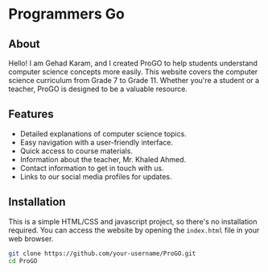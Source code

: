 # Programmers Go 
 ## About

Hello! I am Gehad Karam, and I created ProGO to help students understand computer science concepts more easily. This website covers the computer science curriculum from Grade 7 to Grade 11. Whether you're a student or a teacher, ProGO is designed to be a valuable resource.

## Features

- Detailed explanations of computer science topics.
- Easy navigation with a user-friendly interface.
- Quick access to course materials.
- Information about the teacher, Mr. Khaled Ahmed.
- Contact information to get in touch with us.
- Links to our social media profiles for updates.

## Installation

This is a simple HTML/CSS and javascript project, so there's no installation required. You can access the website by opening the `index.html` file in your web browser.

```bash
git clone https://github.com/your-username/ProGO.git
cd ProGO
